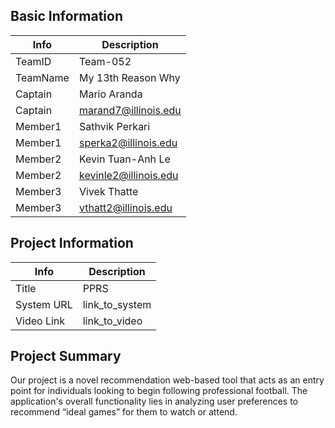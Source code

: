 ## Basic Information

|   Info      |        Description     |
| ----------- | ---------------------- |
| TeamID      |        Team-052        |
| TeamName    |   My 13th Reason Why   |
| Captain     |      Mario Aranda      |
| Captain     |  marand7@illinois.edu  |
| Member1     |    Sathvik Perkari     |
| Member1     |  sperka2@illinois.edu  |
| Member2     |   Kevin Tuan-Anh Le    |
| Member2     | kevinle2@illinois.edu  |
| Member3     |      Vivek Thatte      |
| Member3     |  vthatt2@illinois.edu  |

## Project Information

|   Info      |        Description     |
| ----------- | ---------------------- |
|  Title      |          PPRS          |
| System URL  |      link_to_system    |
| Video Link  |      link_to_video     |

## Project Summary

Our project is a novel recommendation web-based tool that acts as an entry point for individuals looking to begin following professional football. The application's overall functionality lies in analyzing user preferences to recommend “ideal games” for them to watch or attend. 